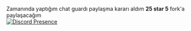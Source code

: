 Zamanında yaptığım chat guardı paylaşma kararı aldım **25 star 5** fork'a paylaşacağım  
[![Discord Presence](https://lanyard-profile-readme.vercel.app/api/482541644944506880)](https://discord.com/users/482541644944506880)
